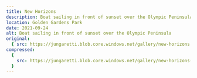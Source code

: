 ```yaml
---
title: New Horizons
description: Boat sailing in front of sunset over the Olympic Peninsula
location: Golden Gardens Park
date: 2021-09-24
alt: Boat sailing in front of sunset over the Olympic Peninsula
original:
  { src: https://jungaretti.blob.core.windows.net/gallery/new-horizons.jpg }
compressed:
  {
    src: https://jungaretti.blob.core.windows.net/gallery/new-horizons-preview.jpg,
  }
---
```

